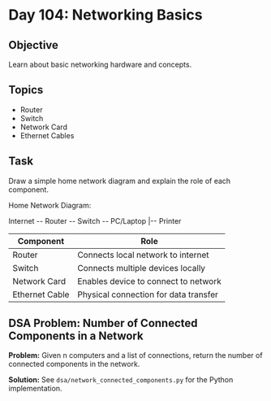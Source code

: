 # Day 104: Networking Basics

## Objective
Learn about basic networking hardware and concepts.

## Topics
- Router
- Switch
- Network Card
- Ethernet Cables

## Task
Draw a simple home network diagram and explain the role of each component. 

Home Network Diagram:

Internet -- Router -- Switch -- PC/Laptop
					  |-- Printer

| Component    | Role                                 |
|--------------|--------------------------------------|
| Router       | Connects local network to internet   |
| Switch       | Connects multiple devices locally    |
| Network Card | Enables device to connect to network |
| Ethernet Cable| Physical connection for data transfer|

## DSA Problem: Number of Connected Components in a Network

**Problem:**
Given n computers and a list of connections, return the number of connected components in the network.

**Solution:** See `dsa/network_connected_components.py` for the Python implementation.
